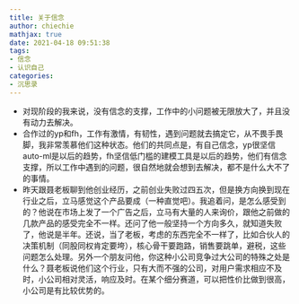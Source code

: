 ```yaml
---
title: 关于信念
author: chiechie
mathjax: true
date: 2021-04-18 09:51:38
tags:
- 信念
- 认识自己
categories: 
- 沉思录
---
```


- 对现阶段的我来说，没有信念的支撑，工作中的小问题被无限放大了，并且没有动力去解决。
- 合作过的yp和fh，工作有激情，有韧性，遇到问题就去搞定它，从不畏手畏脚，我非常羡慕他们这种状态。他们的共同点是，有自己信念，yp很坚信auto-ml是以后的趋势，fh坚信低门槛的建模工具是以后的趋势，他们有信念支撑，所以工作中遇到的问题，很自然地就会想到去解决，都不是什么大不了的事情。
- 昨天跟聂老板聊到他创业经历，之前创业失败过四五次，但是换方向换到现在行业之后，立马感觉这个产品要成（一种直觉吧）。我追着问，是怎么感受到的？他说在市场上发了一个广告之后，立马有大量的人来询价，跟他之前做的几款产品的感受完全不一样。还问了他一般坚持一个方向多久，就知道失败了，他说是半年。还说，当了老板，考虑的东西完全不一样了，比如合伙人的决策机制（同股同权肯定要垮），核心骨干要跑路，销售要跳单，避税，这些问题怎么处理。另外一个朋友问他，你这种小公司竞争过大公司的特殊之处是什么？聂老板说他们这个行业，只有大而不强的公司，对用户需求相应不及时，小公司相对灵活，响应及时。在某个细分赛道，可以把性价比做到很高，小公司是有比较优势的。
